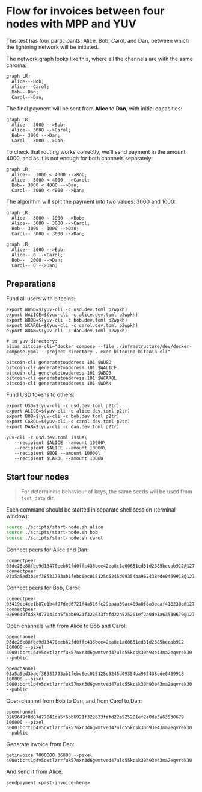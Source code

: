 # Flow for invoices between four nodes with MPP and YUV

This test has four participants: Alice, Bob, Carol, and Dan, between which 
the lightning network will be initiated.

The network graph looks like this, where all the channels are with the same
chroma:

```mermaid
graph LR;
  Alice---Bob;
  Alice---Carol;
  Bob---Dan;
  Carol---Dan;
```

The final payment will be sent from **Alice** to **Dan**, with initial capacities:

```mermaid
graph LR;
  Alice-- 3000 -->Bob;
  Alice-- 3000 -->Carol;
  Bob-- 3000 -->Dan;
  Carol-- 3000 -->Dan;
```

To check that routing works correctly, we'll send payment in the amount 4000,
and as it is not enough for both channels separately:

```mermaid
graph LR;
  Alice--  3000 < 4000 -->Bob;
  Alice-- 3000 < 4000 -->Carol;
  Bob-- 3000 < 4000 -->Dan;
  Carol-- 3000 < 4000 -->Dan;
```

The algorithm will split the payment into two values: 3000 and 1000:

```mermaid
graph LR;
  Alice-- 3000 - 1000 -->Bob;
  Alice-- 3000 - 3000 -->Carol;
  Bob-- 3000 - 1000 -->Dan;
  Carol-- 3000 - 3000 -->Dan;
```

```mermaid
graph LR;
  Alice-- 2000 -->Bob;
  Alice-- 0 -->Carol;
  Bob--  2000 -->Dan;
  Carol-- 0 -->Dan;
```

## Preparations

Fund all users with bitcoins:

```shell
export WUSD=$(yuv-cli -c usd.dev.toml p2wpkh)
export WALICE=$(yuv-cli -c alice.dev.toml p2wpkh)
export WBOB=$(yuv-cli -c bob.dev.toml p2wpkh)
export WCAROL=$(yuv-cli -c carol.dev.toml p2wpkh)
export WDAN=$(yuv-cli -c dan.dev.toml p2wpkh)

# in yuv directory:
alias bitcoin-cli="docker compose --file ./infrastructure/dev/docker-compose.yaml --project-directory . exec bitcoind bitcoin-cli"

bitcoin-cli generatetoaddress 101 $WUSD
bitcoin-cli generatetoaddress 101 $WALICE
bitcoin-cli generatetoaddress 101 $WBOB
bitcoin-cli generatetoaddress 101 $WCAROL
bitcoin-cli generatetoaddress 101 $WDAN
```

Fund USD tokens to others:

```shell
export USD=$(yuv-cli -c usd.dev.toml p2tr)
export ALICE=$(yuv-cli -c alice.dev.toml p2tr)
export BOB=$(yuv-cli -c bob.dev.toml p2tr)
export CAROL=$(yuv-cli -c carol.dev.toml p2tr)
export DAN=$(yuv-cli -c dan.dev.toml p2tr)

yuv-cli -c usd.dev.toml issue\
   --recipient $ALICE --amount 10000\
   --recipient $ALICE --amount 10000\
   --recipient $BOB --amount 10000\
   --recipient $CAROL --amount 10000
```

## Start four nodes

> For determinitic behaviour of keys, the same seeds will be used from `test_data` dir.

Each command should be started in separate shell session (terminal window):

```sh
source ./scripts/start-node.sh alice
source ./scripts/start-node.sh bob
source ./scripts/start-node.sh carol
```

Connect peers for Alice and Dan:

```shell
connectpeer 03de26e88fbc9d13470eeb62fd0ffc436bee42ea8c1a00651ed31d2385becab912@127.0.0.1:8007
connectpeer 03a5a5ed3baef38531793ab1febc6ec015125c5245d09354ba962438ede0469918@127.0.0.1:8008
```

Connect peers for Bob, Carol:

```shell
connectpeer 03419cc4ce1b87e1b4f97ded6721f4a516fc29baaa39ac400a0f8a3eaaf418230c@127.0.0.1:8006
connectpeer 0269649f8d87d77041da5f6bb6921f322633fafd22a525201ef2a0de3a63530679@127.0.0.1:8009
```

Open channels with from Alice to Bob and Carol:

```shell
openchannel 03de26e88fbc9d13470eeb62fd0ffc436bee42ea8c1a00651ed31d2385becab912 100000 --pixel 3000:bcrt1p4v5dxtlzrrfuk57nxr3d6gwmtved47ulc55kcsk30h93e43ma2eqvrek30 --public

openchannel 03a5a5ed3baef38531793ab1febc6ec015125c5245d09354ba962438ede0469918 100000 --pixel 3000:bcrt1p4v5dxtlzrrfuk57nxr3d6gwmtved47ulc55kcsk30h93e43ma2eqvrek30 --public
```

Open channel from Bob to Dan, and from Carol to Dan:

```shell
openchannel 0269649f8d87d77041da5f6bb6921f322633fafd22a525201ef2a0de3a63530679 100000 --pixel 3000:bcrt1p4v5dxtlzrrfuk57nxr3d6gwmtved47ulc55kcsk30h93e43ma2eqvrek30 --public
```

Generate invoice from Dan:

```shell
getinvoice 7000000 36000 --pixel 4000:bcrt1p4v5dxtlzrrfuk57nxr3d6gwmtved47ulc55kcsk30h93e43ma2eqvrek30
```

And send it from Alice:

```shell
sendpayment <past-invoice-here>
```

